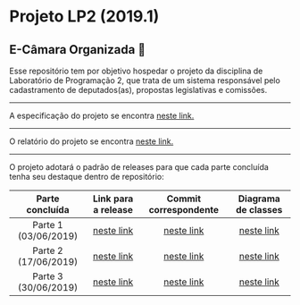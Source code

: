 # Projeto LP2 (2019.1)

## E-Câmara Organizada 📖

Esse repositório tem por objetivo hospedar o projeto da disciplina de Laboratório de Programação 2, que trata de um sistema responsável
pelo cadastramento de deputados(as), propostas legislativas e comissões.
***
A especificação do projeto se encontra [neste link.](https://docs.google.com/document/d/e/2PACX-1vRMP1dmmr6DpXQECabYiR_pboa4P_XiXEywRX_wntWL0ego4KHlH25_Vsv0HB0_Io4nXn4lNI0eEaXU/pub)
***
O relatório do projeto se encontra [neste link.](https://docs.google.com/document/d/1wcggJy7FiR6TT8hH4tlPLfRPM24A4ywQoUy8S3HCyqc/edit?usp=sharing)
***
O projeto adotará o padrão de releases para que cada parte concluída tenha seu destaque dentro de repositório:

Parte concluída | Link para a release | Commit correspondente | Diagrama de classes
:--------------: | :--: | :-------------------: | :------:
Parte 1 (03/06/2019) | [neste link](https://github.com/Helder-JR/Projeto-LP2/releases/tag/v1.0) | [neste link](https://github.com/Helder-JR/Projeto-LP2/tree/6953e702aff15c804991c1f352c0b3016229fb44) | [neste link](https://github.com/Helder-JR/Projeto-LP2/blob/6953e702aff15c804991c1f352c0b3016229fb44/diagrama/DiagramaE-Camara.jpg)
Parte 2 (17/06/2019) | [neste link](https://github.com/Helder-JR/Projeto-LP2/releases/tag/v2.0) | [neste link](https://github.com/Helder-JR/Projeto-LP2/tree/46fd404c219e4ac163c60e25aab96b84b1c42e49) | [neste link](https://github.com/Helder-JR/Projeto-LP2/blob/46fd404c219e4ac163c60e25aab96b84b1c42e49/diagrama/DiagramaE-Camara.jpg)
Parte 3 (30/06/2019) | [neste link](https://github.com/Helder-JR/Projeto-LP2/releases/tag/v3.0) | [neste link](https://github.com/Helder-JR/Projeto-LP2/tree/287569eb21b45e82529e237a8c15fdbb0609f996) | [neste link](https://github.com/Helder-JR/Projeto-LP2/blob/287569eb21b45e82529e237a8c15fdbb0609f996/diagrama/DiagramaE-Camara.jpg)
